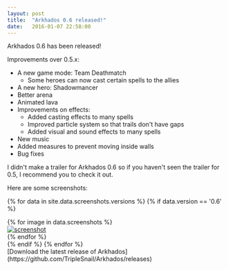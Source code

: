 ```yaml
---
layout: post
title:  "Arkhados 0.6 released!"
date:   2016-01-07 22:58:00
---
```


Arkhados 0.6 has been released!

Improvements over 0.5.x:

- A new game mode: Team Deathmatch
  - Some heroes can now cast certain spells to the allies
- A new hero: Shadowmancer
- Better arena
- Animated lava
- Improvements on effects:
  - Added casting effects to many spells
  - Improved particle system so that trails don't have gaps
  -  Added visual and sound effects to many spells
- New music
- Added measures to prevent moving inside walls
- Bug fixes


I didn't make a trailer for Arkhados 0.6 so if you haven't seen the trailer for 0.5, I recommend you to check it out.

Here are some screenshots:

{% for data in site.data.screenshots.versions %}
  {% if data.version == '0.6' %}
  <div class="thumbnails">
    {% for image in data.screenshots %}
    <div class="thumbnail">
      <a href="{{ site.['baseurl'] }}/screenshots/{{ image }}">
        <img class="thumbnail-img" src="{{ site.['baseurl'] }}/screenshots/{{ image }}"
             alt="screenshot" />
      </a>
    </div>
    {% endfor %}
  </div>
  {% endif %}
{% endfor %}

<br />
[Download the latest release of Arkhados](https://github.com/TripleSnail/Arkhados/releases)
